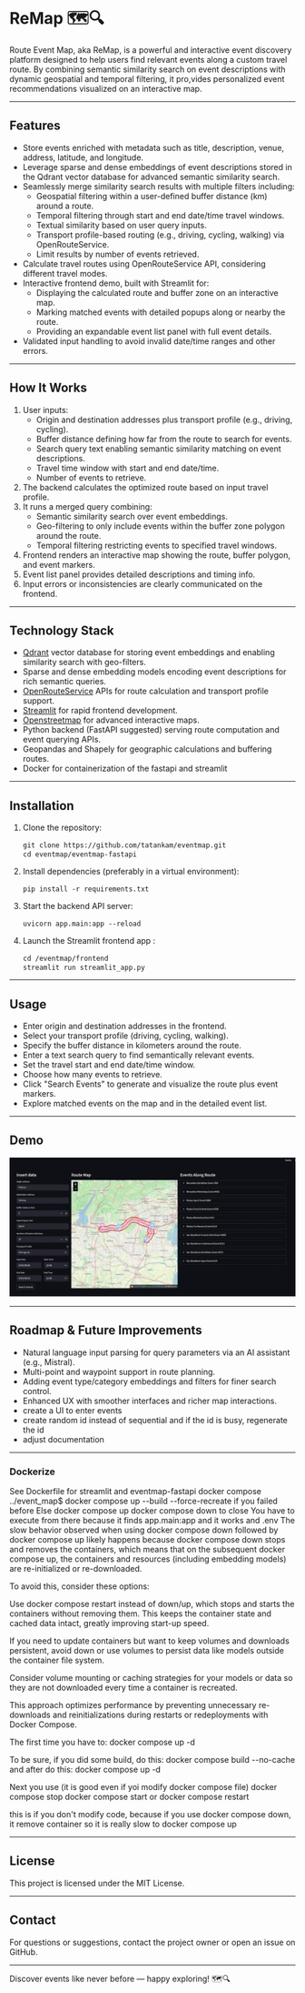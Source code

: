 # ReMap 🗺️🔍

Route Event Map, aka ReMap, is a powerful and interactive event discovery platform designed to help users find relevant events along a custom travel route. By combining semantic similarity search on event descriptions with dynamic geospatial and temporal filtering, it pro,vides personalized event recommendations visualized on an interactive map.

---

## Features

- Store events enriched with metadata such as title, description, venue, address, latitude, and longitude.
- Leverage sparse and dense embeddings of event descriptions stored in the Qdrant vector database for advanced semantic similarity search.
- Seamlessly merge similarity search results with multiple filters including:
  - Geospatial filtering within a user-defined buffer distance (km) around a route.
  - Temporal filtering through start and end date/time travel windows.
  - Textual similarity based on user query inputs.
  - Transport profile-based routing (e.g., driving, cycling, walking) via OpenRouteService.
  - Limit results by number of events retrieved.
- Calculate travel routes using OpenRouteService API, considering different travel modes.
- Interactive frontend demo, built with Streamlit for:
  - Displaying the calculated route and buffer zone on an interactive map.
  - Marking matched events with detailed popups along or nearby the route.
  - Providing an expandable event list panel with full event details.
- Validated input handling to avoid invalid date/time ranges and other errors.

---

## How It Works

1. User inputs:
   - Origin and destination addresses plus transport profile (e.g., driving, cycling).
   - Buffer distance defining how far from the route to search for events.
   - Search query text enabling semantic similarity matching on event descriptions.
   - Travel time window with start and end date/time.
   - Number of events to retrieve.
2. The backend calculates the optimized route based on input travel profile.
3. It runs a merged query combining:
   - Semantic similarity search over event embeddings.
   - Geo-filtering to only include events within the buffer zone polygon around the route.
   - Temporal filtering restricting events to specified travel windows.
4. Frontend renders an interactive map showing the route, buffer polygon, and event markers.
5. Event list panel provides detailed descriptions and timing info.
6. Input errors or inconsistencies are clearly communicated on the frontend.

---

## Technology Stack

- [Qdrant](https://qdrant.tech/) vector database for storing event embeddings and enabling similarity search with geo-filters.
- Sparse and dense embedding models encoding event descriptions for rich semantic queries.
- [OpenRouteService](https://openrouteservice.org/) APIs for route calculation and transport profile support.
- [Streamlit](https://streamlit.io/) for rapid frontend development.
- [Openstreetmap](https://www.openstreetmap.org/) for advanced interactive maps.
- Python backend (FastAPI suggested) serving route computation and event querying APIs.
- Geopandas and Shapely for geographic calculations and buffering routes.
- Docker for containerization of the fastapi and streamlit

---

## Installation

1. Clone the repository:
    ```
    git clone https://github.com/tatankam/eventmap.git
    cd eventmap/eventmap-fastapi
    ```
2. Install dependencies (preferably in a virtual environment):
    ```
    pip install -r requirements.txt
    ```
3. Start the backend API server:
    ```
    uvicorn app.main:app --reload
    ```
4. Launch the Streamlit frontend app :
    ```
    cd /eventmap/frontend
    streamlit run streamlit_app.py
    ```

---

## Usage

- Enter origin and destination addresses in the frontend.
- Select your transport profile (driving, cycling, walking).
- Specify the buffer distance in kilometers around the route.
- Enter a text search query to find semantically relevant events.
- Set the travel start and end date/time window.
- Choose how many events to retrieve.
- Click "Search Events" to generate and visualize the route plus event markers.
- Explore matched events on the map and in the detailed event list.

---

## Demo

[![Watch the Demo](https://github.com/tatankam/eventmap/blob/main/video/thumbail.jpg)](https://youtu.be/BiKDhHpg0BQ)

---

## Roadmap & Future Improvements

- Natural language input parsing for query parameters via an AI assistant (e.g., Mistral).
- Multi-point and waypoint support in route planning.
- Adding event type/category embeddings and filters for finer search control.
- Enhanced UX with smoother interfaces and richer map interactions.
- create a UI to enter events
- create random id instead of sequential and if the id is busy, regenerate the id
- adjust documentation

---
### Dockerize

See Dockerfile for streamlit and eventmap-fastapi
docker compose 
../event_map$ docker compose up --build --force-recreate if you failed before
Else docker compose up 
docker compose down to close
You have to execute from there because it finds app.main:app and it works and .env
The slow behavior observed when using docker compose down followed by docker compose up likely happens because docker compose down stops and removes the containers, which means that on the subsequent docker compose up, the containers and resources (including embedding models) are re-initialized or re-downloaded.

To avoid this, consider these options:

Use docker compose restart instead of down/up, which stops and starts the containers without removing them. This keeps the container state and cached data intact, greatly improving start-up speed.

If you need to update containers but want to keep volumes and downloads persistent, avoid down or use volumes to persist data like models outside the container file system.

Consider volume mounting or caching strategies for your models or data so they are not downloaded every time a container is recreated.

This approach optimizes performance by preventing unnecessary re-downloads and reinitializations during restarts or redeployments with Docker Compose.

The first time you have to:
docker compose up -d

To be sure, if you did some build, do this:
docker compose build --no-cache
and after do this:
docker compose up -d


Next you use (it is good even if yoi modify docker compose file)
docker compose stop
docker compose start
or
docker compose restart 


this is if you don't modify code, because if you use docker compose down, it remove container so it is really slow to docker compose up


---

## License

This project is licensed under the MIT License.

---

## Contact

For questions or suggestions, contact the project owner or open an issue on GitHub.

---

Discover events like never before — happy exploring! 🗺️🔍
